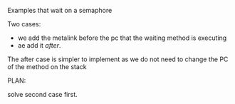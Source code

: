 Examples that wait on a semaphore

Two cases:

- we add the metalink before the pc that the waiting method is executing
- ae add it *after*.

The after case is simpler to implement as we do not need to change the PC of the method on the stack

PLAN:

solve second case first.